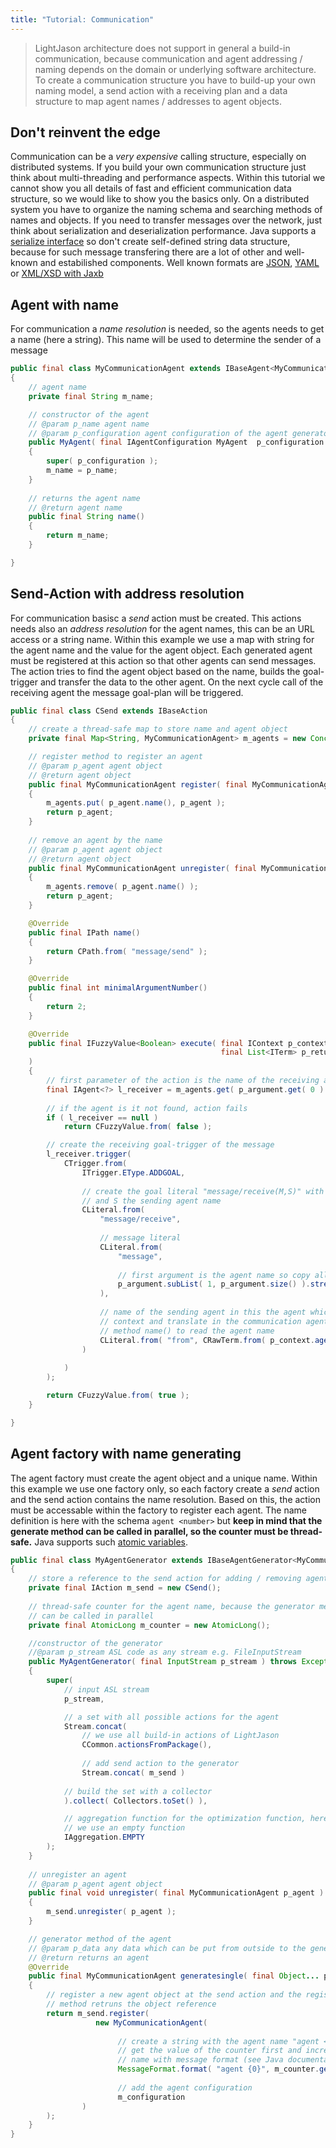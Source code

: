 ```yaml
---
title: "Tutorial: Communication"
---
```


> LightJason architecture does not support in general a
>  build-in communication, because communication and 
> agent addressing / naming depends on the domain or 
> underlying software architecture. To create a 
> communication structure you have to build-up your own 
> naming model, a send action with a receiving plan and 
> a data structure to map agent names / addresses to 
> agent objects.

## Don't reinvent the edge

Communication can be a _very expensive_ calling structure, especially on distributed systems. If you build your own communication structure
just think about multi-threading and performance aspects. Within this tutorial we cannot show you all details of fast and efficient communication
data structure, so we would like to show you the basics only. On a distributed system you have to organize the naming schema and searching methods
of names and objects. If you need to transfer messages over the network, just think about serialization and deserialization performance.
Java supports a [serialize interface](https://docs.oracle.com/javase/tutorial/jndi/objects/serial.html) so don't create self-defined string
data structure, because for such message transfering there are a lot of other and well-known and estabilished components. Well known formats
are [JSON](https://de.wikipedia.org/wiki/JavaScript_Object_Notation), [YAML](https://de.wikipedia.org/wiki/YAML) or [XML/XSD with Jaxb](https://de.wikipedia.org/wiki/Java_Architecture_for_XML_Binding)


## Agent with name

For communication a _name resolution_ is needed, so the agents needs to get a name (here a string). This name will be used to determine the sender
of a message

```java
public final class MyCommunicationAgent extends IBaseAgent<MyCommunicationAgent>
{
    // agent name
    private final String m_name;

    // constructor of the agent
    // @param p_name agent name
    // @param p_configuration agent configuration of the agent generator
    public MyAgent( final IAgentConfiguration MyAgent  p_configuration )
    {
        super( p_configuration );
        m_name = p_name;
    }
    
    // returns the agent name
    // @return agent name
    public final String name()
    {
        return m_name;
    }

}
```

## Send-Action with address resolution

For communication basisc a _send_ action must be created. This actions needs also an _address resolution_ for the agent names, this can be an URL access or a string name. Within this example we use a map with string for the agent name and the value for the agent object. Each generated agent must be registered at this action so that other agents can send messages. The action tries to find the agent object based on the name, builds the goal-trigger and transfer the data to the other agent. On the next cycle call of the receiving
agent the message goal-plan will be triggered.

```java
public final class CSend extends IBaseAction
{
    // create a thread-safe map to store name and agent object
    private final Map<String, MyCommunicationAgent> m_agents = new ConcurrentHashMap<>();

    // register method to register an agent
    // @param p_agent agent object    
    // @return agent object
    public final MyCommunicationAgent register( final MyCommunicationAgent p_agent )
    {
        m_agents.put( p_agent.name(), p_agent );
        return p_agent;
    }
    
    // remove an agent by the name
    // @param p_agent agent object
    // @return agent object
    public final MyCommunicationAgent unregister( final MyCommunicationAgent p_agent )
    {
        m_agents.remove( p_agent.name() );
        return p_agent;
    }

    @Override
    public final IPath name()
    {
        return CPath.from( "message/send" );
    }

    @Override
    public final int minimalArgumentNumber()
    {
        return 2;
    }

    @Override
    public final IFuzzyValue<Boolean> execute( final IContext p_context, final boolean p_parallel, final List<ITerm> p_argument, 
                                               final List<ITerm> p_return, final List<ITerm> p_annotation
    )
    {
        // first parameter of the action is the name of the receiving agent
        final IAgent<?> l_receiver = m_agents.get( p_argument.get( 0 ).<String>raw() );
        
        // if the agent is it not found, action fails
        if ( l_receiver == null )
            return CFuzzyValue.from( false );

        // create the receiving goal-trigger of the message
        l_receiver.trigger(
            CTrigger.from(
                ITrigger.EType.ADDGOAL,
                
                // create the goal literal "message/receive(M,S)" with M is the message literal
                // and S the sending agent name
                CLiteral.from(
                    "message/receive",
                    
                    // message literal
                    CLiteral.from(
                        "message",
                        
                        // first argument is the agent name so copy all other arguments to the message literal
                        p_argument.subList( 1, p_argument.size() ).stream().map( i -> CRawTerm.from( i.raw() ) )
                    ),
                    
                    // name of the sending agent in this the agent which calls the send action is read from
                    // context and translate in the communication agent, the communication agent has got the
                    // method name() to read the agent name
                    CLiteral.from( "from", CRawTerm.from( p_context.agent().<MyCommunicationAgent>raw().name() ) )
                )
                
            )
        );

        return CFuzzyValue.from( true );
    }

}
```


## Agent factory with name generating

The agent factory must create the agent object and a unique name. Within this example we use one factory only, so
each factory create a _send_ action and the send action contains the name resolution. Based on this, the action must
be accessable within the factory to register each agent. The name definition is here with the schema ```agent <number>```
but __keep in mind that the generate method can be called in parallel, so the counter must be thread-safe.__ Java
supports such [atomic variables](https://docs.oracle.com/javase/tutorial/essential/concurrency/atomicvars.html).


```java
public final class MyAgentGenerator extends IBaseAgentGenerator<MyCommunicationAgent>
{
    // store a reference to the send action for adding / removing agents
    private final IAction m_send = new CSend();
    
    // thread-safe counter for the agent name, because the generator method
    // can be called in parallel
    private final AtomicLong m_counter = new AtomicLong();

    //constructor of the generator
    //@param p_stream ASL code as any stream e.g. FileInputStream
    public MyAgentGenerator( final InputStream p_stream ) throws Exception
    {
        super(
            // input ASL stream
            p_stream,

            // a set with all possible actions for the agent
            Stream.concat(
                // we use all build-in actions of LightJason
                CCommon.actionsFromPackage(),
                
                // add send action to the generator
                Stream.concat( m_send )
                
            // build the set with a collector
            ).collect( Collectors.toSet() ),

            // aggregation function for the optimization function, here
            // we use an empty function
            IAggregation.EMPTY
        );
    }
    
    // unregister an agent
    // @param p_agent agent object
    public final void unregister( final MyCommunicationAgent p_agent )
    {
        m_send.unregister( p_agent );
    }

    // generator method of the agent
    // @param p_data any data which can be put from outside to the generator method
    // @return returns an agent
    @Override
    public final MyCommunicationAgent generatesingle( final Object... p_data )
    {
        // register a new agent object at the send action and the register
        // method retruns the object reference
        return m_send.register( 
                   new MyCommunicationAgent( 
            
                        // create a string with the agent name "agent <number>"
                        // get the value of the counter first and increment, build the agent
                        // name with message format (see Java documentation)
                        MessageFormat.format( "agent {0}", m_counter.getAndIncrement() ),
                
                        // add the agent configuration
                        m_configuration 
                )
        );
    }
}
```




